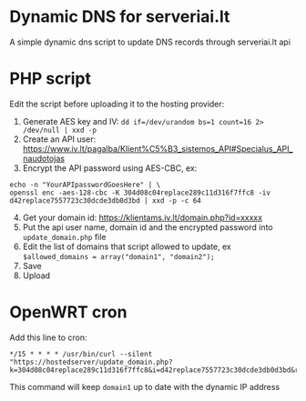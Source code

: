# Dynamic DNS for serveriai.lt
A simple dynamic dns script to update DNS records through serveriai.lt api

# PHP script

Edit the script before uploading it to the hosting provider:

1. Generate AES key and IV: `dd if=/dev/urandom bs=1 count=16 2> /dev/null | xxd -p`
2. Create an API user: https://www.iv.lt/pagalba/Klient%C5%B3_sistemos_API#Specialus_API_naudotojas
3. Encrypt the API password using AES-CBC, ex:
```
echo -n "YourAPIpasswordGoesHere" | \
openssl enc -aes-128-cbc -K 304d08c04replace289c11d316f7ffc8 -iv d42replace7557723c30dcde3db0d3bd | xxd -p -c 64
```
4. Get your domain id: https://klientams.iv.lt/domain.php?id=xxxxx
5. Put the api user name, domain id and the encrypted password into `update_domain.php` file
6. Edit the list of domains that script allowed to update, ex `$allowed_domains = array("domain1", "domain2");`
7. Save
8. Upload

# OpenWRT cron

Add this line to cron:

```
*/15 * * * * /usr/bin/curl --silent "https://hostedserver/update_domain.php?k=304d08c04replace289c11d316f7ffc8&i=d42replace7557723c30dcde3db0d3bd&rec=domain1”
```
This command will keep `domain1` up to date with the dynamic IP address
